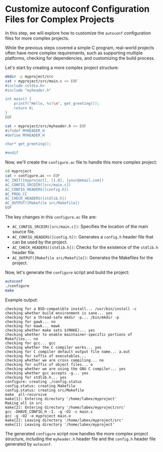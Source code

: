# Customize autoconf Configuration Files for Complex Projects

In this step, we will explore how to customize the `autoconf` configuration files for more complex projects.

While the previous steps covered a simple C program, real-world projects often have more complex requirements, such as supporting multiple platforms, checking for dependencies, and customizing the build process.

Let's start by creating a more complex project structure:

```bash
mkdir -p myproject/src
cat > myproject/src/main.c << EOF
#include <stdio.h>
#include "myheader.h"

int main() {
    printf("Hello, %s!\n", get_greeting());
    return 0;
}
EOF

cat > myproject/src/myheader.h << EOF
#ifndef MYHEADER_H
#define MYHEADER_H

char* get_greeting();

#endif
```

Now, we'll create the `configure.ac` file to handle this more complex project:

```bash
cd myproject
cat > configure.ac << EOF
AC_INIT([myproject], [1.0], [your@email.com])
AC_CONFIG_SRCDIR([src/main.c])
AC_CONFIG_HEADERS([config.h])
AC_PROG_CC
AC_CHECK_HEADERS([stdlib.h])
AC_OUTPUT([Makefile src/Makefile])
EOF
```

The key changes in this `configure.ac` file are:

- `AC_CONFIG_SRCDIR([src/main.c])`: Specifies the location of the main source file.
- `AC_CONFIG_HEADERS([config.h])`: Generates a `config.h` header file that can be used by the project.
- `AC_CHECK_HEADERS([stdlib.h])`: Checks for the existence of the `stdlib.h` header file.
- `AC_OUTPUT([Makefile src/Makefile])`: Generates the Makefiles for the project.

Now, let's generate the `configure` script and build the project:

```bash
autoconf
./configure
make
```

Example output:

```
checking for a BSD-compatible install... /usr/bin/install -c
checking whether build environment is sane... yes
checking for a thread-safe mkdir -p... /bin/mkdir -p
checking for gawk... no
checking for mawk... mawk
checking whether make sets $(MAKE)... yes
checking whether to enable maintainer-specific portions of Makefiles... no
checking for gcc... gcc
checking whether the C compiler works... yes
checking for C compiler default output file name... a.out
checking for suffix of executables...
checking whether we are cross compiling... no
checking for suffix of object files... o
checking whether we are using the GNU C compiler... yes
checking whether gcc accepts -g... yes
checking for stdlib.h... yes
configure: creating ./config.status
config.status: creating Makefile
config.status: creating src/Makefile
make  all-recursive
make[1]: Entering directory '/home/labex/myproject'
Making all in src
make[2]: Entering directory '/home/labex/myproject/src'
gcc -DHAVE_CONFIG_H -I. -g -O2 -c main.c
gcc -g -O2 -o myproject main.o
make[2]: Leaving directory '/home/labex/myproject/src'
make[1]: Leaving directory '/home/labex/myproject'
```

The generated `configure` script now handles the more complex project structure, including the `myheader.h` header file and the `config.h` header file generated by `autoconf`.

